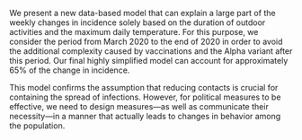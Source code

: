 We present a new data-based model that can explain a large part of the weekly changes in incidence solely based on the duration of outdoor activities and the maximum daily temperature. For this purpose, we consider the period from March 2020 to the end of 2020 in order to avoid the additional complexity caused by vaccinations and the Alpha variant after this period. Our final highly simplified model can account for approximately 65% of the change in incidence.

This model confirms the assumption that reducing contacts is crucial for containing the spread of infections. However, for political measures to be effective, we need to design measures—as well as communicate their necessity—in a manner that actually leads to changes in behavior among the population.